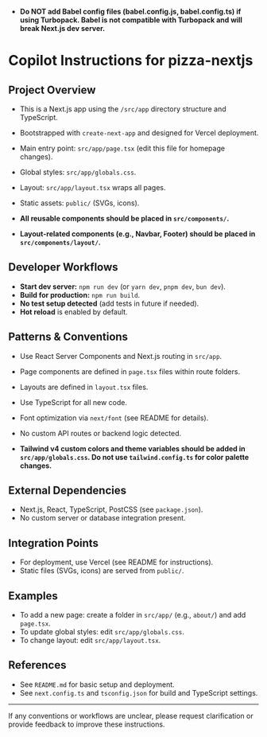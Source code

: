 - **Do NOT add Babel config files (babel.config.js, babel.config.ts) if using Turbopack. Babel is not compatible with Turbopack and will break Next.js dev server.**
# Copilot Instructions for pizza-nextjs

## Project Overview
- This is a Next.js app using the `/src/app` directory structure and TypeScript.
- Bootstrapped with `create-next-app` and designed for Vercel deployment.

- Main entry point: `src/app/page.tsx` (edit this file for homepage changes).
- Global styles: `src/app/globals.css`.
- Layout: `src/app/layout.tsx` wraps all pages.
- Static assets: `public/` (SVGs, icons).
- **All reusable components should be placed in `src/components/`.**
- **Layout-related components (e.g., Navbar, Footer) should be placed in `src/components/layout/`.**

## Developer Workflows
- **Start dev server:** `npm run dev` (or `yarn dev`, `pnpm dev`, `bun dev`).
- **Build for production:** `npm run build`.
- **No test setup detected** (add tests in future if needed).
- **Hot reload** is enabled by default.

## Patterns & Conventions
- Use React Server Components and Next.js routing in `src/app`.
- Page components are defined in `page.tsx` files within route folders.
- Layouts are defined in `layout.tsx` files.
- Use TypeScript for all new code.

- Font optimization via `next/font` (see README for details).
- No custom API routes or backend logic detected.
- **Tailwind v4 custom colors and theme variables should be added in `src/app/globals.css`. Do not use `tailwind.config.ts` for color palette changes.**

## External Dependencies
- Next.js, React, TypeScript, PostCSS (see `package.json`).
- No custom server or database integration present.

## Integration Points
- For deployment, use Vercel (see README for instructions).
- Static files (SVGs, icons) are served from `public/`.

## Examples
- To add a new page: create a folder in `src/app/` (e.g., `about/`) and add `page.tsx`.
- To update global styles: edit `src/app/globals.css`.
- To change layout: edit `src/app/layout.tsx`.

## References
- See `README.md` for basic setup and deployment.
- See `next.config.ts` and `tsconfig.json` for build and TypeScript settings.

---
If any conventions or workflows are unclear, please request clarification or provide feedback to improve these instructions.
